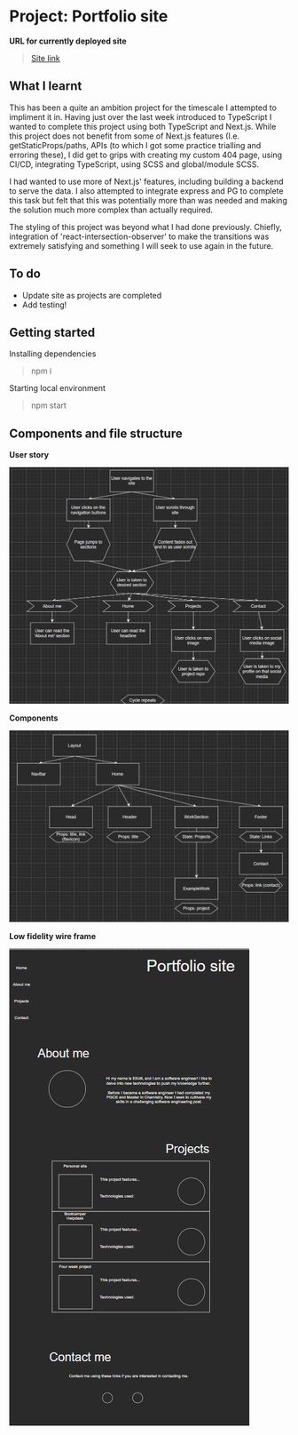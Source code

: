 # Project: Portfolio site

**URL for currently deployed site**

> [Site link](https://esportfoliosite.netlify.app/)


## What I learnt
This has been a quite an ambition project for the timescale I attempted to impliment it in. Having just over the last week introduced to TypeScript I wanted to complete this project using both TypeScript and Next.js. While this project does not benefit from some of Next.js features (I.e. getStaticProps/paths, APIs (to which I got some practice trialling and erroring these),  I did get to grips with creating my custom 404 page, using CI/CD, integrating TypeScript, using SCSS and global/module SCSS.

I had wanted to use more of Next.js' features, including building a backend to serve the data. I also attempted to integrate express and PG to complete this task but felt that this was potentially more than was needed and making the solution much more complex than actually required. 

The styling of this project was beyond what I had done previously. Chiefly, integration of 'react-intersection-observer' to make the transitions was extremely satisfying and something I will seek to use again in the future. 


## To do
- Update site as projects are completed
- Add testing!



## Getting started

Installing dependencies

> npm i

Starting local environment

> npm start

## Components and file structure

**User story**

![Props and state diagram](./planning/images/userStory.jpg)

**Components**

![Props and state diagram](./planning/images/componentsStateAndFlow.jpg)

**Low fidelity wire frame**

![Props and state diagram](./planning/images/InitialLowWireframe.jpg)

